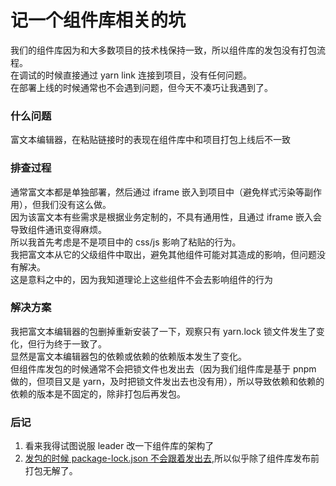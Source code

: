 # 记一个组件库相关的坑

我们的组件库因为和大多数项目的技术栈保持一致，所以组件库的发包没有打包流程。  
在调试的时候直接通过 yarn link 连接到项目，没有任何问题。  
在部署上线的时候通常也不会遇到问题，但今天不凑巧让我遇到了。

### 什么问题

富文本编辑器，在粘贴链接时的表现在组件库中和项目打包上线后不一致

### 排查过程

通常富文本都是单独部署，然后通过 iframe 嵌入到项目中（避免样式污染等副作用），但我们没有这么做。  
因为该富文本有些需求是根据业务定制的，不具有通用性，且通过 iframe 嵌入会导致组件通讯变得麻烦。  
所以我首先考虑是不是项目中的 css/js 影响了粘贴的行为。  
我把富文本从它的父级组件中取出，避免其他组件可能对其造成的影响，但问题没有解决。  
这是意料之中的，因为我知道理论上这些组件不会去影响组件的行为

### 解决方案

我把富文本编辑器的包删掉重新安装了一下，观察只有 yarn.lock 锁文件发生了变化，但行为终于一致了。  
显然是富文本编辑器包的依赖或依赖的依赖版本发生了变化。  
但组件库发包的时候通常不会把锁文件也发出去（因为我们组件库是基于 pnpm 做的，但项目又是 yarn，及时把锁文件发出去也没有用），所以导致依赖和依赖的依赖的版本是不固定的，除非打包后再发包。

### 后记

1. 看来我得试图说服 leader 改一下组件库的架构了
2. [发包的时候 package-lock.json 不会跟着发出去](https://stackoverflow.com/questions/44546718/should-package-lock-json-also-be-published),所以似乎除了组件库发布前打包无解了。
